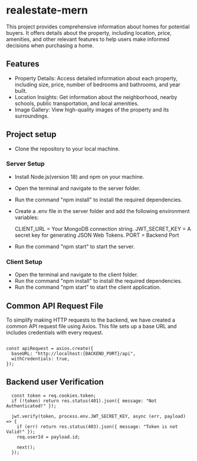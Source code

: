 # realestate-mern

This project provides comprehensive information about homes for potential buyers. It offers details about the property, including location, price, amenities, and other relevant features to help users make informed decisions when purchasing a home.

## Features

- Property Details: Access detailed information about each property, including size, price, number of bedrooms and bathrooms, and year built.
- Location Insights: Get information about the neighborhood, nearby schools, public transportation, and local amenities.
- Image Gallery: View high-quality images of the property and its surroundings.

## Project setup

- Clone the repository to your local machine.

### Server Setup

- Install Node.js(version 18) and npm on your machine.
- Open the terminal and navigate to the server folder.
- Run the command "npm install" to install the required dependencies.
- Create a .env file in the server folder and add the following environment variables:

  CLIENT_URL = Your MongoDB connection string.
  JWT_SECRET_KEY = A secret key for generating JSON Web Tokens.
  PORT = Backend Port

- Run the command "npm start" to start the server.

### Client Setup

- Open the terminal and navigate to the client folder.
- Run the command "npm install" to install the required dependencies.
- Run the command "npm start" to start the client application.

## Common API Request File

To simplify making HTTP requests to the backend, we have created a common API request file using Axios. This file sets up a base URL and includes credentials with every request.

```

const apiRequest = axios.create({
  baseURL: "http://localhost:{BACKEND_PORT}/api",
  withCredentials: true,
});

```

## Backend user Verification

```
  const token = req.cookies.token;
  if (!token) return res.status(401).json({ message: "Not Authenticated!" });

  jwt.verify(token, process.env.JWT_SECRET_KEY, async (err, payload) => {
    if (err) return res.status(403).json({ message: "Token is not Valid!" });
    req.userId = payload.id;

    next();
  });
```
